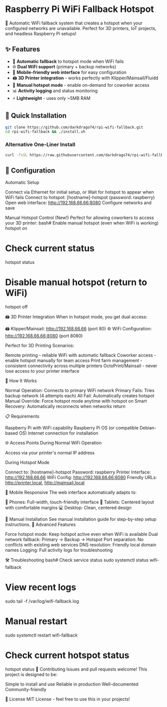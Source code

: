 # Raspberry Pi WiFi Fallback Hotspot

🚀 Automatic WiFi fallback system that creates a hotspot when your configured networks are unavailable. Perfect for 3D printers, IoT projects, and headless Raspberry Pi setups!

## ✨ Features

- 🔄 **Automatic fallback** to hotspot mode when WiFi fails
- 🌐 **Dual WiFi support** (primary + backup networks)
- 📱 **Mobile-friendly web interface** for easy configuration
- 🖨️ **3D Printer integration** - works perfectly with Klipper/Mainsail/Fluidd
- 🔧 **Manual hotspot mode** - enable on-demand for coworker access
- 📊 **Activity logging** and status monitoring
- ⚡ **Lightweight** - uses only ~5MB RAM

## 🚀 Quick Installation

```bash
git clone https://github.com/darkdrago74/rpi-wifi-fallback.git
cd rpi-wifi-fallback && ./install.sh
```

### Alternative One-Liner Install

```bash
curl -fsSL https://raw.githubusercontent.com/darkdrago74/rpi-wifi-fallback/main/install.sh | bash
```

## 🔧 Configuration
Automatic Setup

Connect via Ethernet for initial setup, or
Wait for hotspot to appear when WiFi fails
Connect to hotspot: [hostname]-hotspot (password: raspberry)
Open web interface: http://192.168.66.66:8080
Configure networks and save

Manual Hotspot Control (New!)
Perfect for allowing coworkers to access your 3D printer:
bash# Enable manual hotspot (even when WiFi is working)
hotspot on

# Check current status
hotspot status

# Disable manual hotspot (return to WiFi)
hotspot off

🖨️ 3D Printer Integration
When in hotspot mode, you get dual access:

🖨️ Klipper/Mainsail: http://192.168.66.66 (port 80)
⚙️ WiFi Configuration: http://192.168.66.66:8080 (port 8080)

Perfect for 3D Printing Scenarios:

Remote printing - reliable WiFi with automatic fallback
Coworker access - enable hotspot manually for team access
Print farm management - consistent connectivity across multiple printers
OctoPrint/Mainsail - never lose access to your printer interface

🎯 How It Works

Normal Operation: Connects to primary WiFi network
Primary Fails: Tries backup network (4 attempts each)
All Fail: Automatically creates hotspot
Manual Override: Force hotspot mode anytime with hotspot on
Smart Recovery: Automatically reconnects when networks return

📋 Requirements

Raspberry Pi with WiFi capability
Raspberry Pi OS (or compatible Debian-based OS)
Internet connection for installation

🌐 Access Points
During Normal WiFi Operation

Access via your printer's normal IP address

During Hotspot Mode

Connect to: [hostname]-hotspot
Password: raspberry
Printer Interface: http://192.168.66.66
WiFi Config: http://192.168.66.66:8080
Friendly URLs: http://printer.local, http://mainsail.local

📱 Mobile Responsive
The web interface automatically adapts to:

📱 Phones: Full-width, touch-friendly interface
📱 Tablets: Centered layout with comfortable margins
💻 Desktop: Clean, centered design

🔨 Manual Installation
See manual installation guide for step-by-step setup instructions.
🚀 Advanced Features

Force hotspot mode: Keep hotspot active even when WiFi is available
Dual network fallback: Primary → Backup → Hotspot
Port separation: No conflicts with existing web services
DNS resolution: Friendly local domain names
Logging: Full activity logs for troubleshooting

🛠️ Troubleshooting
bash# Check service status
sudo systemctl status wifi-fallback

# View recent logs
sudo tail -f /var/log/wifi-fallback.log

# Manual restart
sudo systemctl restart wifi-fallback

# Check current hotspot status
hotspot status
🤝 Contributing
Issues and pull requests welcome! This project is designed to be:

Simple to install and use
Reliable in production
Well-documented
Community-friendly

📄 License
MIT License - feel free to use this in your projects!
